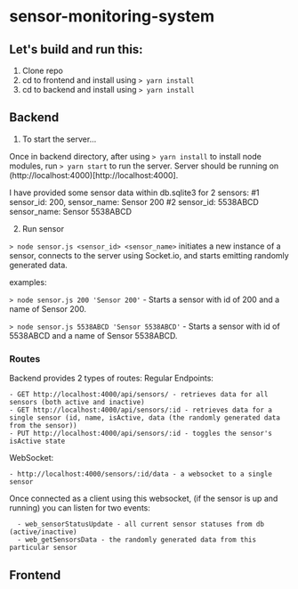 ﻿# sensor-monitoring-system

## Let's build and run this:

1. Clone repo
2. cd to frontend and install using ```> yarn install```
3. cd to backend and install using ```> yarn install```

## Backend

1. To start the server...

Once in backend directory, after using ```> yarn install``` to install node modules, run ```> yarn start``` to run the server. 
Server should be running on (http://localhost:4000)[http://localhost:4000].

I have provided some sensor data within db.sqlite3 for 2 sensors:
  #1 sensor_id: 200, sensor_name: Sensor 200
  #2 sensor_id: 5538ABCD sensor_name: Sensor 5538ABCD


2. Run sensor

```> node sensor.js <sensor_id> <sensor_name>``` initiates a new instance of a sensor, connects to the server using Socket.io, and starts emitting randomly generated data.

examples:

 ```> node sensor.js 200 'Sensor 200'``` - Starts a sensor with id of 200 and a name of Sensor 200. 
 
 ```> node sensor.js 5538ABCD 'Sensor 5538ABCD'``` - Starts a sensor with id of 5538ABCD and a name of Sensor 5538ABCD.
 

### Routes

Backend provides 2 types of routes:
  Regular Endpoints:
    
    - GET http://localhost:4000/api/sensors/ - retrieves data for all sensors (both active and inactive)
    - GET http://localhost:4000/api/sensors/:id - retrieves data for a single sensor (id, name, isActive, data (the randomly generated data from the sensor))
    - PUT http://localhost:4000/api/sensors/:id - toggles the sensor's isActive state
  
  WebSocket:
  
    - http://localhost:4000/sensors/:id/data - a websocket to a single sensor
    
  Once connected as a client using this websocket, (if the sensor is up and running) you can listen for two events:
    
      - web_sensorStatusUpdate - all current sensor statuses from db (active/inactive) 
      - web_getSensorsData - the randomly generated data from this particular sensor
     
## Frontend

